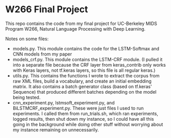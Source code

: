 # W266 Final Project
This repo contains the code from my final project for UC-Berkeley MIDS Program W266, Natural Language Processing with Deep Learning.

Notes on some files:
- models.py. This module contains the code for the LSTM-Softmax and CNN models from my paper
- models_crf.py. This module contains the LSTM-CRF module. (I pulled it into a separate file because the CRF layer from keras_contrib only works with Keras layers, not tf.keras layers, so this file is all regular keras.)
- utils.py. This contains the functions I wrote to extract the corpus from raw XML files, build a vocabulary, and create an initial embedding matrix. It also contains a batch generator class (based on tf.keras' Sequence) that produced different batches depending on the model being tested.
- cnn_experiment.py, lstmsoft_experiment.py, and BiLSTMCRF_experiment.py. These were just files I used to run experiments. I called them from run_trials.sh, which ran experiments, logged results, then shut down my instance, so I could have all this going in the background while doing other stuff without worrying about my instance remaining on unnecessarily. 
